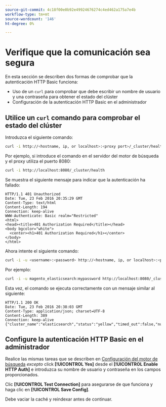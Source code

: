 ```yaml
---
source-git-commit: 4c18f00e0b92e49924676274c4ed462a175a7e4b
workflow-type: tm+mt
source-wordcount: '146'
ht-degree: 0%

---
```

# Verifique que la comunicación sea segura

En esta sección se describen dos formas de comprobar que la autenticación HTTP Basic funciona:

* Uso de un `curl` para comprobar que debe escribir un nombre de usuario y una contraseña para obtener el estado del clúster
* Configuración de la autenticación HTTP Basic en el administrador

## Utilice un `curl` comando para comprobar el estado del clúster

Introduzca el siguiente comando:

```bash
curl -i http://<hostname, ip, or localhost>:<proxy port>/_cluster/health
```

Por ejemplo, si introduce el comando en el servidor del motor de búsqueda y el proxy utiliza el puerto 8080:

```bash
curl -i http://localhost:8080/_cluster/health
```

Se muestra el siguiente mensaje para indicar que la autenticación ha fallado:

```terminal
HTTP/1.1 401 Unauthorized
Date: Tue, 23 Feb 2016 20:35:29 GMT
Content-Type: text/html
Content-Length: 194
Connection: keep-alive
WWW-Authenticate: Basic realm="Restricted"
<html>
<head><title>401 Authorization Required</title></head>
<body bgcolor="white">
  <center><h1>401 Authorization Required</h1></center>
</body>
</html>
```

Ahora intente el siguiente comando:

```bash
curl -i -u <username>:<password> http://<hostname, ip, or localhost>:<proxy port>/_cluster/health
```

Por ejemplo:

```bash
curl -i -u magento_elasticsearch:mypassword http://localhost:8080/_cluster/health
```

Esta vez, el comando se ejecuta correctamente con un mensaje similar al siguiente:

```terminal
HTTP/1.1 200 OK
Date: Tue, 23 Feb 2016 20:38:03 GMT
Content-Type: application/json; charset=UTF-8
Content-Length: 389
Connection: keep-alive
{"cluster_name":"elasticsearch","status":"yellow","timed_out":false,"number_of_nodes":1,"number_of_data_nodes":1,"active_primary_shards":5,"active_shards":5,"relocating_shards":0,"initializing_shards":0,"unassigned_shards":5,"delayed_unassigned_shards":0,"number_of_pending_tasks":0,"number_of_in_flight_fetch":0,"task_max_waiting_in_queue_millis":0,"active_shards_percent_as_number":50.0}
```

## Configure la autenticación HTTP Basic en el administrador

Realice las mismas tareas que se describen en [Configuración del motor de búsqueda](../configuration/search/configure-search-engine.md) *excepto* click **[!UICONTROL Yes]** desde el **[!UICONTROL Enable HTTP Auth]** e introduzca su nombre de usuario y contraseña en los campos proporcionados.

Clic **[!UICONTROL Test Connection]** para asegurarse de que funciona y haga clic en **[!UICONTROL Save Config]**.

Debe vaciar la caché y reindexar antes de continuar.
